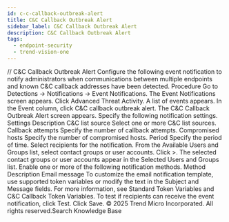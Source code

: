 ```yaml
---
id: c-c-callback-outbreak-alert
title: C&C Callback Outbreak Alert
sidebar_label: C&C Callback Outbreak Alert
description: C&C Callback Outbreak Alert
tags:
  - endpoint-security
  - trend-vision-one
---
```


/*<![CDATA[*/ $('#title').html($('meta[name=map-description]').attr('content')); /*]]>*/ C&C Callback Outbreak Alert Configure the following event notification to notify administrators when communications between multiple endpoints and known C&C callback addresses have been detected. Procedure Go to Detections → Notifications → Event Notifications. The Event Notifications screen appears. Click Advanced Threat Activity. A list of events appears. In the Event column, click C&C callback outbreak alert. The C&C Callback Outbreak Alert screen appears. Specify the following notification settings. Settings Description C&C list source Select one or more C&C list sources. Callback attempts Specify the number of callback attempts. Compromised hosts Specify the number of compromised hosts. Period Specify the period of time. Select recipients for the notification. From the Available Users and Groups list, select contact groups or user accounts. Click >. The selected contact groups or user accounts appear in the Selected Users and Groups list. Enable one or more of the following notification methods. Method Description Email message To customize the email notification template, use supported token variables or modify the text in the Subject and Message fields. For more information, see Standard Token Variables and C&C Callback Token Variables. To test if recipients can receive the event notification, click Test. Click Save. © 2025 Trend Micro Incorporated. All rights reserved.Search Knowledge Base